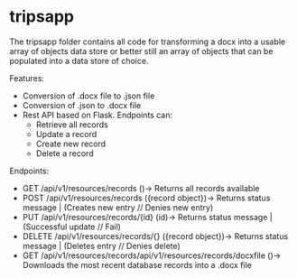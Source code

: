 # tripsapp

The tripsapp folder contains all code for transforming a docx into a usable array of objects data store or better still an array of objects that can be populated into a data store of choice.

Features:
  - Conversion of .docx file to .json file
  - Conversion of .json to .docx file
  - Rest API based on Flask. Endpoints can:
    * Retrieve all records 
    * Update a record
    * Create new record
    * Delete a record
    
    
Endpoints:

* GET     /api/v1/resources/records         ()-> Returns all records available
* POST    /api/v1/resources/records         ({record object})-> Returns status message | (Creates new entry // Denies new entry)
* PUT     /api/v1/resources/records/{id}    (id)-> Returns status message | (Successful update // Fail)
* DELETE  /api/v1/resources/records/{}      ({record object})-> Returns status message | (Deletes entry // Denies delete)
* GET     /api/v1/resources/records/api/v1/resources/records/docxfile   ()-> Downloads the most recent database records into a .docx file
